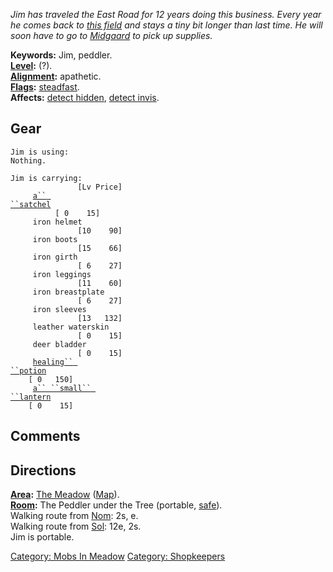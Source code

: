 *Jim has traveled the East Road for 12 years doing this business. Every
year he comes back to [this field](:Category:_Meadow.md "wikilink") and
stays a tiny bit longer than last time. He will soon have to go to
[Midgaard](:Category:_Midgaard.md "wikilink") to pick up supplies.*

**Keywords:** Jim, peddler.  
**[Level](Level.md "wikilink"):** (?).  
**[Alignment](Alignment.md "wikilink"):** apathetic.  
**[Flags](:Category:_Mob_Types.md "wikilink"):**
[steadfast](Sentinel_Mobs.md "wikilink").  
**Affects:** [detect hidden](Detect_Hidden.md "wikilink"), [detect
invis](Detect_Invis.md "wikilink").  

## Gear

`Jim is using:`  
`Nothing.`

`Jim is carrying:                                                                     [Lv Price]`  
`     `[`a`` ``satchel`](Satchel.md "wikilink")`                                                                       [ 0    15]`  
`     iron helmet                                                                     [10    90]`  
`     iron boots                                                                      [15    66]`  
`     iron girth                                                                      [ 6    27]`  
`     iron leggings                                                                   [11    60]`  
`     iron breastplate                                                                [ 6    27]`  
`     iron sleeves                                                                    [13   132]`  
`     leather waterskin                                                               [ 0    15]`  
`     deer bladder                                                                    [ 0    15]`  
`     `[`healing`` ``potion`](Healing_Potion.md "wikilink")`                                                                  [ 0   150]`  
`     `[`a`` ``small`` ``lantern`](Small_Lantern.md "wikilink")`                                                                 [ 0    15]`

## Comments

## Directions

**[Area](:Category:_Areas.md "wikilink"):** [The
Meadow](:Category:_Meadow.md "wikilink")
([Map](Meadow_Map.md "wikilink")).  
**[Room](:Category:_Rooms.md "wikilink"):** The Peddler under the Tree
(portable, [safe](Safe_Rooms.md "wikilink")).  
Walking route from [Nom](Nom.md "wikilink"): 2s, e.  
Walking route from [Sol](Sol.md "wikilink"): 12e, 2s.  
Jim is portable.  

[Category: Mobs In Meadow](Category:_Mobs_In_Meadow "wikilink")
[Category: Shopkeepers](Category:_Shopkeepers "wikilink")
